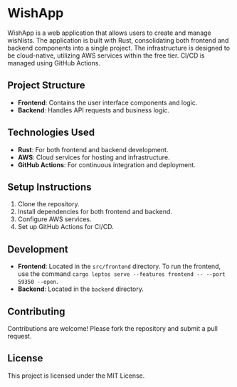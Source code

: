 # WishApp

WishApp is a web application that allows users to create and manage wishlists. The application is built with Rust, consolidating both frontend and backend components into a single project. The infrastructure is designed to be cloud-native, utilizing AWS services within the free tier. CI/CD is managed using GitHub Actions.

## Project Structure
- **Frontend**: Contains the user interface components and logic.
- **Backend**: Handles API requests and business logic.

## Technologies Used
- **Rust**: For both frontend and backend development.
- **AWS**: Cloud services for hosting and infrastructure.
- **GitHub Actions**: For continuous integration and deployment.

## Setup Instructions
1. Clone the repository.
2. Install dependencies for both frontend and backend.
3. Configure AWS services.
4. Set up GitHub Actions for CI/CD.

## Development
- **Frontend**: Located in the `src/frontend` directory. To run the frontend, use the command `cargo leptos serve --features frontend -- --port 59350 --open`.
- **Backend**: Located in the `backend` directory.

## Contributing
Contributions are welcome! Please fork the repository and submit a pull request.

## License
This project is licensed under the MIT License.